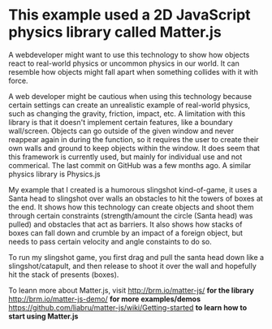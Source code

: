 # This example used a 2D JavaScript physics library called Matter.js

A webdeveloper might want to use this technology to show how objects react to real-world physics or uncommon physics in our world. It can resemble how objects might fall apart when something collides with it with force.

A web developer might be cautious when using this technology because certain settings can create an unrealistic example of real-world physics, such as changing the gravity, friction, impact, etc. A limitation with this library is that it doesn't implement certain features, like a boundary wall/screen. Objects can go outside of the given window and never reappear again in during the function, so it requires the user to create their own walls and ground to keep objects within the window. It does seem that this framework is currently used, but mainly for individual use and not commerical. The last commit on GitHub was a few months ago. A similar physics library is Physics.js

My example that I created is a humorous slingshot kind-of-game, it uses a Santa head to slingshot over walls an obstacles to hit the towers of boxes at the end. It shows how this technology can create objects and shoot them through certain constraints (strength/amount the circle (Santa head) was pulled) and obstacles that act as barriers. It also shows how stacks of boxes can fall down and crumble by an impact of a foreign object, but needs to pass certain velocity and angle constaints to do so.

To run my slingshot game, you first drag and pull the santa head down like a slingshot/catapult, and then release to shoot it over the wall and hopefully hit the stack of presents (boxes).

To leann more about Matter.js, visit http://brm.io/matter-js/ **for the library**
http://brm.io/matter-js-demo/ **for more examples/demos**
https://github.com/liabru/matter-js/wiki/Getting-started **to learn how to start using Matter.js**